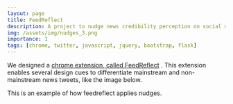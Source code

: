 ```yaml
---
layout: page
title: FeedReflect
description: A project to nudge news credibility perception on social media
img: /assets/img/nudges_3.png
importance: 1
tags: [chrome, twitter, javascript, jquery, bootstrap, flask]
---
```


We designed a <a href="https://chrome.google.com/webstore/detail/feedreflect/bigmeipgaifggglelcnpnpbaefimpooc?hl=en-US" target="_blank">chrome extension, called FeedReflect</a> . This extension enables several design cues to differentiate mainstream and non-mainstream news tweets, like the image below.

<div class="row">
    <div class="col-sm mt-3 mt-md-0">
        <img class="img-fluid rounded z-depth-1" src="{{ '/assets/img/nudges_3.png' | relative_url }}" alt="" title="feedreflect"/>
    </div>
</div>
<div class="caption">
    This is an example of how feedreflect applies nudges.
</div>

